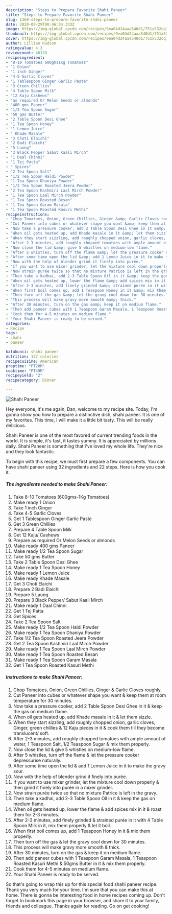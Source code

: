```yaml
---
description: "Steps to Prepare Favorite Shahi Paneer"
title: "Steps to Prepare Favorite Shahi Paneer"
slug: 1368-steps-to-prepare-favorite-shahi-paneer
date: 2020-09-29T00:46:34.333Z
image: https://img-global.cpcdn.com/recipes/9ea04d24aaa540d1/751x532cq70/shahi-paneer-recipe-main-photo.jpg
thumbnail: https://img-global.cpcdn.com/recipes/9ea04d24aaa540d1/751x532cq70/shahi-paneer-recipe-main-photo.jpg
cover: https://img-global.cpcdn.com/recipes/9ea04d24aaa540d1/751x532cq70/shahi-paneer-recipe-main-photo.jpg
author: Lillian Hudson
ratingvalue: 4.3
reviewcount: 46128
recipeingredient:
- "8-10 Tomatoes 600gms1Kg Tomatoes"
- "1 Onion"
- "1 inch Ginger"
- "4-5 Garlic Cloves"
- "1 Tablespoon Ginger Garlic Paste"
- "3 Green Chillies"
- "4 Table Spoon Milk"
- "12 Kaju Cashews"
- "as required Or Melon Seeds or almonds"
- "400 gms Paneer"
- "1/2 Tea Spoon Sugar"
- "50 gms Butter"
- "2 Table Spoon Desi Ghee"
- "1 Tea Spoon Honey"
- "1 Lemon Juice"
- " Khade Masale"
- "3 Choti Elaichi"
- "2 Badi Elaichi"
- "5 Laung"
- "3 Black Pepper Sabut Kaali Mirch"
- "1 Daal Chinni"
- "1 Tej Patta"
- " Spices"
- "2 Tea Spoon Salt"
- "1/2 Tea Spoon Haldi Powder"
- "1 Tea Spoon Dhaniya Powder"
- "1/2 Tea Spoon Roasted Jeera Powder"
- "2 Tea Spoon Kashmiri Laal Mirch Powder"
- "1 Tea Spoon Laal Mirch Powder"
- "1 Tea Spoon Roasted Besan"
- "1 Tea Spoon Garam Masala"
- "1 Tea Spoon Roasted Kasuri Methi"
recipeinstructions:
- "Chop Tomatoes, Onion, Green Chillies, Ginger &amp; Garlic Cloves roughly."
- "Cut Paneer into cubes or whatever shape you want &amp; keep them at room temperature for 30 minutes."
- "Now take a pressure cooker, add 2 Table Spoon Desi Ghee in it &amp; keep the gas on medium flame."
- "When oil gets heated up, add Khade masale in it &amp; let them sizzle."
- "When they start sizzling, add roughly chopped onion, garlic cloves, Ginger, green chillies &amp; 12 Kaju pieces in it &amp; cook them till they become translucent/ soft."
- "After 2-3 minutes, add roughly chopped tomatoes with ample amount of water, 1 Teaspoon Salt, 1/2 Teaspoon Sugar &amp; mix them properly."
- "Now close the lid &amp; give 5 whistles on medium-low flame."
- "After 5 whistles, turn off the flame &amp; let the pressure cooker depressurise naturally."
- "After some time open the lid &amp; add 1 Lemon Juice in it to make the gravy sour."
- "Now with the help of blender grind it finely into purée."
- "If you want to use mixer grinder, let the mixture cool down properly &amp; then grind it finely into purée in a mixer grinder."
- "Now strain purée twice so that no mixture Patrice is left in the gravy."
- "Then take a kadhai, add 2-3 Table Spoon Oil in it &amp; keep the gas on medium flame."
- "When oil gets heated up, lower the flame &amp; add spices mix in it &amp; roast them for 2-3 minutes."
- "After 2-3 minutes, add finely grinded &amp; strained purée in it with 4 Table Spoon Milk in it, mix them properly &amp; let it boil."
- "When first boil comes up, add 1 Teaspoon Honey in it &amp; mix them properly."
- "Then turn off the gas &amp; let the gravy cool down for 30 minutes."
- "This process will make gravy more smooth &amp; thick."
- "After 30 minutes, turn on the gas &amp; keep it on medium flame."
- "Then add paneer cubes with 1 Teaspoon Garam Masala, 1 Teaspoon Roasted Kasuri Methi &amp; 50gms Butter in it &amp; mix them properly."
- "Cook them for 4-5 minutes on medium flame."
- "Your Shahi Paneer is ready to be served."
categories:
- Recipe
tags:
- shahi
- paneer

katakunci: shahi paneer 
nutrition: 137 calories
recipecuisine: American
preptime: "PT20M"
cooktime: "PT49M"
recipeyield: "2"
recipecategory: Dinner

---
```



![Shahi Paneer](https://img-global.cpcdn.com/recipes/9ea04d24aaa540d1/751x532cq70/shahi-paneer-recipe-main-photo.jpg)

Hey everyone, it's me again, Dan, welcome to my recipe site. Today, I'm gonna show you how to prepare a distinctive dish, shahi paneer. It is one of my favorites. This time, I will make it a little bit tasty. This will be really delicious.

Shahi Paneer is one of the most favored of current trending foods in the world. It is simple, it's fast, it tastes yummy. It is appreciated by millions daily. Shahi Paneer is something that I've loved my whole life. They're nice and they look fantastic.




To begin with this recipe, we must first prepare a few components. You can have shahi paneer using 32 ingredients and 22 steps. Here is how you cook it.

<!--inarticleads1-->

##### The ingredients needed to make Shahi Paneer:

1. Take 8-10 Tomatoes (600gms-1Kg Tomatoes)
1. Make ready 1 Onion
1. Take 1 inch Ginger
1. Take 4-5 Garlic Cloves
1. Get 1 Tablespoon Ginger Garlic Paste
1. Get 3 Green Chillies
1. Prepare 4 Table Spoon Milk
1. Get 12 Kaju/ Cashews
1. Prepare as required Or Melon Seeds or almonds
1. Make ready 400 gms Paneer
1. Make ready 1/2 Tea Spoon Sugar
1. Take 50 gms Butter
1. Take 2 Table Spoon Desi Ghee
1. Make ready 1 Tea Spoon Honey
1. Make ready 1 Lemon Juice
1. Make ready  Khade Masale
1. Get 3 Choti Elaichi
1. Prepare 2 Badi Elaichi
1. Prepare 5 Laung
1. Prepare 3 Black Pepper/ Sabut Kaali Mirch
1. Make ready 1 Daal Chinni
1. Get 1 Tej Patta
1. Get  Spices
1. Take 2 Tea Spoon Salt
1. Make ready 1/2 Tea Spoon Haldi Powder
1. Make ready 1 Tea Spoon Dhaniya Powder
1. Take 1/2 Tea Spoon Roasted Jeera Powder
1. Get 2 Tea Spoon Kashmiri Laal Mirch Powder
1. Make ready 1 Tea Spoon Laal Mirch Powder
1. Make ready 1 Tea Spoon Roasted Besan
1. Make ready 1 Tea Spoon Garam Masala
1. Get 1 Tea Spoon Roasted Kasuri Methi




<!--inarticleads2-->

##### Instructions to make Shahi Paneer:

1. Chop Tomatoes, Onion, Green Chillies, Ginger &amp; Garlic Cloves roughly.
1. Cut Paneer into cubes or whatever shape you want &amp; keep them at room temperature for 30 minutes.
1. Now take a pressure cooker, add 2 Table Spoon Desi Ghee in it &amp; keep the gas on medium flame.
1. When oil gets heated up, add Khade masale in it &amp; let them sizzle.
1. When they start sizzling, add roughly chopped onion, garlic cloves, Ginger, green chillies &amp; 12 Kaju pieces in it &amp; cook them till they become translucent/ soft.
1. After 2-3 minutes, add roughly chopped tomatoes with ample amount of water, 1 Teaspoon Salt, 1/2 Teaspoon Sugar &amp; mix them properly.
1. Now close the lid &amp; give 5 whistles on medium-low flame.
1. After 5 whistles, turn off the flame &amp; let the pressure cooker depressurise naturally.
1. After some time open the lid &amp; add 1 Lemon Juice in it to make the gravy sour.
1. Now with the help of blender grind it finely into purée.
1. If you want to use mixer grinder, let the mixture cool down properly &amp; then grind it finely into purée in a mixer grinder.
1. Now strain purée twice so that no mixture Patrice is left in the gravy.
1. Then take a kadhai, add 2-3 Table Spoon Oil in it &amp; keep the gas on medium flame.
1. When oil gets heated up, lower the flame &amp; add spices mix in it &amp; roast them for 2-3 minutes.
1. After 2-3 minutes, add finely grinded &amp; strained purée in it with 4 Table Spoon Milk in it, mix them properly &amp; let it boil.
1. When first boil comes up, add 1 Teaspoon Honey in it &amp; mix them properly.
1. Then turn off the gas &amp; let the gravy cool down for 30 minutes.
1. This process will make gravy more smooth &amp; thick.
1. After 30 minutes, turn on the gas &amp; keep it on medium flame.
1. Then add paneer cubes with 1 Teaspoon Garam Masala, 1 Teaspoon Roasted Kasuri Methi &amp; 50gms Butter in it &amp; mix them properly.
1. Cook them for 4-5 minutes on medium flame.
1. Your Shahi Paneer is ready to be served.




So that's going to wrap this up for this special food shahi paneer recipe. Thank you very much for your time. I'm sure that you can make this at home. There is gonna be interesting food in home recipes coming up. Don't forget to bookmark this page in your browser, and share it to your family, friends and colleague. Thanks again for reading. Go on get cooking!
